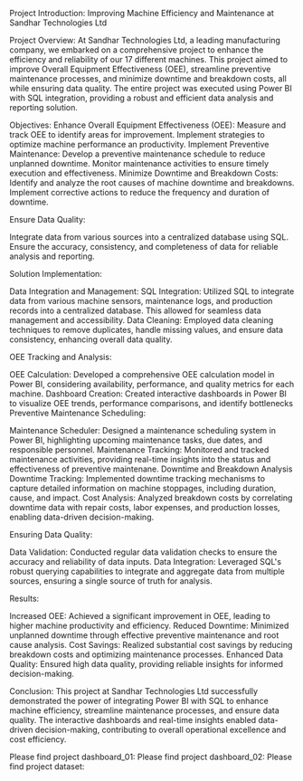 Project Introduction: Improving Machine Efficiency and Maintenance at Sandhar Technologies Ltd

Project Overview: At Sandhar Technologies Ltd, a leading manufacturing company, we embarked on a 
comprehensive project to enhance the efficiency and reliability of our 17 different machines. 
This project aimed to improve Overall Equipment Effectiveness (OEE), streamline preventive maintenance processes,
and minimize downtime and breakdown costs, all while ensuring data quality. The entire project was executed using 
Power BI with SQL integration, providing a robust and efficient data analysis and reporting solution.

Objectives:
Enhance Overall Equipment Effectiveness (OEE):
Measure and track OEE to identify areas for improvement.
Implement strategies to optimize machine performance an productivity.
Implement Preventive Maintenance:
Develop a preventive maintenance schedule to reduce unplanned downtime.
Monitor maintenance activities to ensure timely execution and effectiveness.
Minimize Downtime and Breakdown Costs:
Identify and analyze the root causes of machine downtime and breakdowns.
Implement corrective actions to reduce the frequency and duration of downtime.

Ensure Data Quality:

Integrate data from various sources into a centralized database using SQL.
Ensure the accuracy, consistency, and completeness of data for reliable analysis and reporting.

Solution Implementation:

Data Integration and Management:
SQL Integration: Utilized SQL to integrate data from various machine sensors, maintenance logs, and production records into a centralized database. This allowed for seamless data management and accessibility.
Data Cleaning: Employed data cleaning techniques to remove duplicates, handle missing values, and ensure data consistency, enhancing overall data quality.

OEE Tracking and Analysis:

OEE Calculation: Developed a comprehensive OEE calculation model in Power BI, considering availability, performance, and quality metrics for each machine.
Dashboard Creation: Created interactive dashboards in Power BI to visualize OEE trends, performance comparisons, and identify bottlenecks
Preventive Maintenance Scheduling:

Maintenance Scheduler: Designed a maintenance scheduling system in Power BI, highlighting upcoming maintenance tasks, due dates, and responsible personnel.
Maintenance Tracking: Monitored and tracked maintenance activities, providing real-time insights into the status and effectiveness of preventive maintenane.
Downtime and Breakdown Analysis
Downtime Tracking: Implemented downtime tracking mechanisms to capture detailed information on machine stoppages, including duration, cause, and impact.
Cost Analysis: Analyzed breakdown costs by correlating downtime data with repair costs, labor expenses, and production losses, enabling data-driven decision-making.

Ensuring Data Quality:

Data Validation: Conducted regular data validation checks to ensure the accuracy and reliability of data inputs.
Data Integration: Leveraged SQL's robust querying capabilities to integrate and aggregate data from multiple sources, ensuring a single source of truth for analysis.

Results:

Increased OEE: Achieved a significant improvement in OEE, leading to higher machine productivity and efficiency.
Reduced Downtime: Minimized unplanned downtime through effective preventive maintenance and root cause analysis.
Cost Savings: Realized substantial cost savings by reducing breakdown costs and optimizing maintenance processes.
Enhanced Data Quality: Ensured high data quality, providing reliable insights for informed decision-making.

Conclusion: This project at Sandhar Technologies Ltd successfully demonstrated the power of integrating Power BI with SQL to enhance machine efficiency, streamline maintenance processes, and ensure data quality. The interactive dashboards and real-time insights enabled data-driven decision-making, contributing to overall operational excellence and cost efficiency.


Please find project dashboard_01: 
Please find project dashboard_02:
Please find project dataset: 
